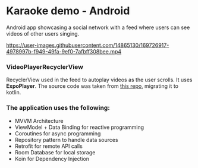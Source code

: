 # Karaoke demo - Android

Android app showcasing a social network with a feed where users can see videos of other users singing.



https://user-images.githubusercontent.com/14865130/169726917-4978997b-f949-49fa-9ef0-7afbff308bee.mp4



### VideoPlayerRecyclerView
RecyclerView used in the feed to autoplay videos as the user scrolls. It uses **ExpoPlayer**.
The source code was taken from [this repo](https://github.com/mitchtabian/Video-Player-RecyclerView), migrating it to kotlin.

### The application uses the following:
- MVVM Architecture
- ViewModel + Data Binding for reactive programming
- Coroutines for async programming
- Repository pattern to handle data sources
- Retrofit for remote API calls
- Room Database for local storage
- Koin for Dependency Injection
